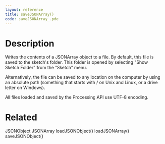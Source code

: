 ```yaml
---
layout: reference
title: saveJSONArray()
code: saveJSONArray_.pde
---
```


# Description

Writes the contents of a JSONArray object to a file. By default, this file is saved to the sketch's folder. This folder is opened by selecting "Show Sketch Folder" from the "Sketch" menu.

Alternatively, the file can be saved to any location on the computer by using an absolute path (something that starts with / on Unix and Linux, or a drive letter on Windows).

All files loaded and saved by the Processing API use UTF-8 encoding.

# Related

JSONObject
JSONArray
loadJSONObject()
loadJSONArray()
saveJSONObject()
